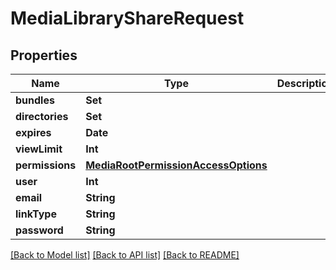 # MediaLibraryShareRequest

## Properties

Name | Type | Description | Notes
------------ | ------------- | ------------- | -------------
**bundles** | **Set<Int>** |  | [optional] 
**directories** | **Set<Int>** |  | [optional] 
**expires** | **Date** |  | 
**viewLimit** | **Int** |  | [optional] 
**permissions** | [**MediaRootPermissionAccessOptions**](MediaRootPermissionAccessOptions.md) |  | 
**user** | **Int** |  | [optional] 
**email** | **String** |  | [optional] 
**linkType** | **String** |  | [optional] 
**password** | **String** |  | [optional] 

[[Back to Model list]](../#documentation-for-models) [[Back to API list]](../#documentation-for-api-endpoints) [[Back to README]](../)


